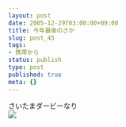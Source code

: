 ```yaml
---
layout: post
date: 2005-12-29T03:00:00+09:00
title: 今年最後のさか
slug: post_45
tags:
- 携帯から
status: publish
type: post
published: true
meta: {}
---
```

<div class="caption">さいたまダービーなり
</div>
<div class="photo"><img src="/images/uploads/blog-photo-1135839883.65-0.jpg" /></div>
